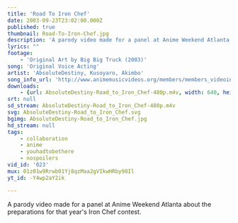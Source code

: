 ```yaml
---
title: 'Road To Iron Chef'
date: 2003-09-23T23:02:00.000Z
published: true
thumbnail: Road-To-Iron-Chef.jpg
description: 'A parody video made for a panel at Anime Weekend Atlanta about the preparations for that year''s Iron Chef contest.'
lyrics: ""
footage:
    - 'Original Art by Big Big Truck (2003)'
song: 'Original Voice Acting'
artist: 'AbsoluteDestiny, Kusoyaro, Akimbo'
song_info_url: 'http://www.animemusicvideos.org/members/members_videoinfo.php?v=25084'
downloads:
    - {url: AbsoluteDestiny-Road_to_Iron_Chef-480p.m4v, width: 640, height: 480, mimetype: video/mp4}
srt: null
sd_stream: AbsoluteDestiny-Road_to_Iron_Chef-480p.m4v
svg: AbsoluteDestiny-Road_to_Iron_Chef.svg
bgimg: AbsoluteDestiny-Road_to_Iron_Chef.jpg
hd_stream: null
tags:
    - collaboration
    - anime
    - youhadtobethere
    - nospoilers
vid_id: '023'
mux: 01z01w9Rrwb01Yj8qzMaa2gVIkwHRby98Il
yt_id: -Y4wp2aY2ik

---
```

A parody video made for a panel at Anime Weekend Atlanta about the preparations for that year's Iron Chef contest.